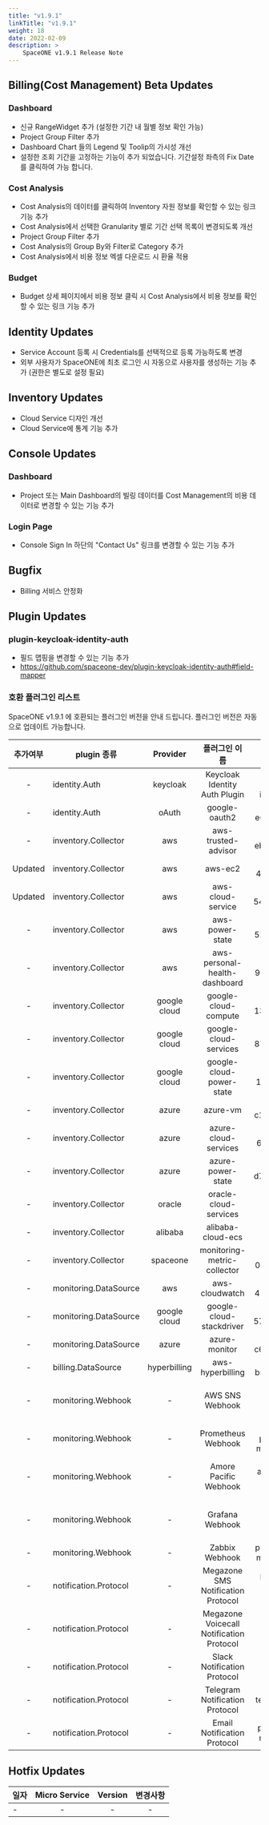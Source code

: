 ```yaml
---
title: "v1.9.1"
linkTitle: "v1.9.1"
weight: 18
date: 2022-02-09
description: >
    SpaceONE v1.9.1 Release Note
---
```


## Billing(Cost Management) Beta Updates

### Dashboard
  - 신규 RangeWidget 추가 (설정한 기간 내 월별 정보 확인 가능)
  - Project Group Filter 추가
  - Dashboard Chart 들의 Legend 및 Toolip의 가시성 개선
  - 설정한 조회 기간을 고정하는 기능이 추가 되었습니다. 기간설정 좌측의 Fix Date 를 클릭하여 가능 합니다. 

### Cost Analysis
  - Cost Analysis의 데이터를 클릭하여 Inventory 자원 정보를 확인할 수 있는 링크 기능 추가
  - Cost Analysis에서 선택한 Granularity 별로 기간 선택 목록이 변경되도록 개선
  - Project Group Filter 추가
  - Cost Analysis의 Group By와 Filter로 Category 추가
  - Cost Analysis에서 비용 정보 엑셀 다운로드 시 환율 적용

### Budget
  - Budget 상세 페이지에서 비용 정보 클릭 시 Cost Analysis에서 비용 정보를 확인할 수 있는 링크 기능 추가


## Identity Updates
- Service Account 등록 시 Credentials를 선택적으로 등록 가능하도록 변경
- 외부 사용자가 SpaceONE에 최초 로그인 시 자동으로 사용자를 생성하는 기능 추가 (권한은 별도로 설정 필요)

## Inventory Updates
- Cloud Service 디자인 개선
- Cloud Service에 통계 기능 추가


## Console Updates

### Dashboard
- Project 또는 Main Dashboard의 빌링 데이터를 Cost Management의 비용 데이터로 변경할 수 있는 기능 추가

### Login Page
- Console Sign In 하단의 "Contact Us" 링크를 변경할 수 있는 기능 추가

## Bugfix
- Billing 서비스 안정화

## Plugin Updates

### plugin-keycloak-identity-auth
- 필드 맵핑을 변경할 수 있는 기능 추가
- https://github.com/spaceone-dev/plugin-keycloak-identity-auth#field-mapper

### 호환 플러그인 리스트

SpaceONE v1.9.1 에 호환되는 플러그인 버전을 안내 드립니다.
플러그인 버전은 자동으로 업데이트 가능합니다.

|  추가여부   | plugin 종류                  |   Provider   |                 플러그인 이름                  |               plugin_id                | version |
|:-------:|----------------------------|:------------:|:----------------------------------------:|:--------------------------------------:|:-------:|
|    -    | identity.Auth              |   keycloak   |      Keycloak Identity Auth Plugin       |     plugin-keycloak-identity-auth      |  v1.2   |
|    -    | identity.Auth              |    oAuth     |              google-oauth2               |          plugin-e6b1b0bbacc6           |  v1.1   |
|    -    | inventory.Collector        |     aws      |           aws-trusted-advisor            |          plugin-eb120a41bb8d           |  v1.4   |
| Updated | inventory.Collector        |     aws      |                 aws-ec2                  |          plugin-49f224ef6d36           |  v1.13  |
| Updated | inventory.Collector        |     aws      |            aws-cloud-service             |          plugin-54487559e402           | v1.13.5 |
|    -    | inventory.Collector        |     aws      |             aws-power-state              |          plugin-516babd3637c           |  v1.6   |
|    -    | inventory.Collector        |     aws      |      aws-personal-health-dashboard       |          plugin-986155af217b           |  v1.4   |
|    -    | inventory.Collector        | google cloud |           google-cloud-compute           |          plugin-13c3051967ce           | v1.3.8  |
|    -    | inventory.Collector        | google cloud |          google-cloud-services           |          plugin-87dc35ecb550           | v1.3.5  |
|    -    | inventory.Collector        | google cloud |         google-cloud-power-state         |          plugin-11f322fa4106           | v1.1.3  |
|    -    | inventory.Collector        |    azure     |                 azure-vm                 |          plugin-c1104066ca52           | v1.2.13 |
|    -    | inventory.Collector        |    azure     |           azure-cloud-services           |          plugin-6fec638f139c           | v1.2.14 |
|    -    | inventory.Collector        |    azure     |            azure-power-state             |          plugin-d7a1d8670488           | v1.0.3  |
|    -    | inventory.Collector        |    oracle    |          oracle-cloud-services           |                  N/A                   |         |
|    -    | inventory.Collector        |   alibaba    |            alibaba-cloud-ecs             |                  N/A                   |         |
|    -    | inventory.Collector        |   spaceone   |       monitoring-metric-collector        |          plugin-023782c156cf           | v1.2.4  |
|    -    | monitoring.DataSource      |     aws      |              aws-cloudwatch              |          plugin-41782f6158bb           | v1.1.4  |
|    -    | monitoring.DataSource      | google cloud |         google-cloud-stackdriver         |          plugin-57773973639a           | v1.0.7  |
|    -    | monitoring.DataSource      |    azure     |              azure-monitor               |          plugin-c6c14566298c           | v1.0.4  |
|    -    | billing.DataSource         | hyperbilling |             aws-hyperbilling             |          plugin-b60505e70f9d           | v1.0.2  |
|    -    | monitoring.Webhook         |      -       |             AWS SNS Webhook              |   plugin-aws-sns-monitoring-webhook    |  v1.1   |
|    -    | monitoring.Webhook         |      -       |            Prometheus Webhook            |     plugin-prometheus-mon-webhook      | v1.0.2  |
|    -    | monitoring.Webhook         |      -       |          Amore Pacific Webhook           | plugin-amorepacific-monitoring-webhook | v1.1.1  |
|    -    | monitoring.Webhook         |      -       |             Grafana Webhook              |   plugin-grafana-monitoring-webhook    | v1.0.4  |
|    -    | monitoring.Webhook         |      -       |              Zabbix Webhook              |       plugin-zabbix-mon-webhook        |  v1.0   |
|    -    | notification.Protocol      |      -       |    Megazone SMS Notification Protocol    |    plugin-sms-notification-protocol    | v1.0.2  |
|    -    | notification.Protocol      |      -       | Megazone Voicecall Notification Protocol | plugin-voicecall-notification-protocol | v1.0.4  |
|    -    | notification.Protocol      |      -       |       Slack Notification Protocol        |      slack-notification-protocol       | v1.0.3  |
|    -    | notification.Protocol      |      -       |      Telegram Notification Protocol      |     plugin-telegram-noti-protocol      | v1.0.2  |
|    -    | notification.Protocol      |      -       |       Email Notification Protocol        |       plugin-email-noti-protocol       | v1.0.1  |


## Hotfix Updates
| 일자  | Micro Service | Version | 변경사항 |
|-----|:-------------:|:-------:|:----:|
| -   |       -       |    -    |  -   |


